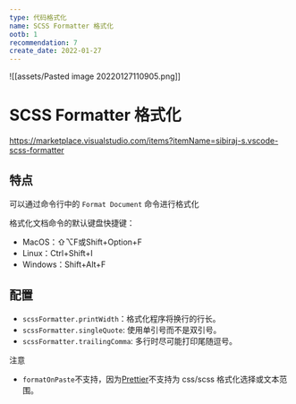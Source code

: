 ```yaml
---
type: 代码格式化
name: SCSS Formatter 格式化
ootb: 1
recommendation: 7
create_date: 2022-01-27
---
```


![[assets/Pasted image 20220127110905.png]]

# SCSS Formatter 格式化

https://marketplace.visualstudio.com/items?itemName=sibiraj-s.vscode-scss-formatter

## 特点

可以通过命令行中的 `Format Document` 命令进行格式化

格式化文档命令的默认键盘快捷键：

-   MacOS：⇧⌥F或Shift+Option+F
-   Linux：Ctrl+Shift+I
-   Windows：Shift+Alt+F

## 配置

-   `scssFormatter.printWidth`：格式化程序将换行的行长。
-   `scssFormatter.singleQuote`: 使用单引号而不是双引号。
-   `scssFormatter.trailingComma`: 多行时尽可能打印尾随逗号。

注意

-   `formatOnPaste`不支持，因为[Prettier](https://github.com/prettier/prettier)不支持为 css/scss 格式化选择或文本范围。